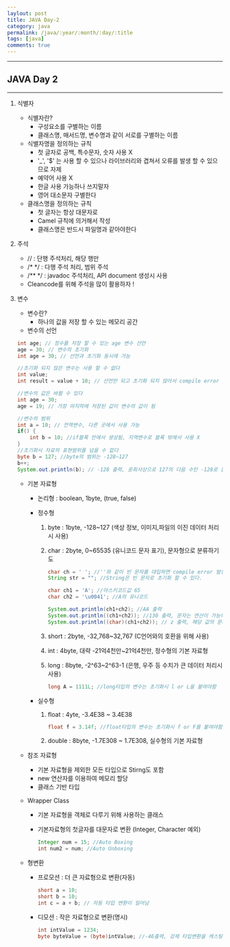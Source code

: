 ```yaml
---
laylout: post
title: JAVA Day-2
category: java
permalink: /java/:year/:month/:day/:title
tags: [java] 
comments: true
---
```


---

## JAVA Day 2

---

1. 식별자

   * 식별자란?
     * 구성요소를 구별하는 이름
     * 클래스명, 매서드명, 변수명과 같이 서로를 구별하는 이름
   * 식별자명을 정의하는 규칙
     * 첫 글자로 공백, 특수문자, 숫자 사용 X
     * '_', '$' 는 사용 할 수 있으나 라이브러리와 겹쳐서 오류를 발생 할 수 있으므로 자제
     * 예약어 사용 X
     * 한글 사용 가능하나 쓰지말자
     * 영어 대소문자 구별한다
   * 클래스명을 정의하는 규칙
     * 첫 글자는 항상 대문자로
     * Camel 규칙에 의거해서 작성
     * 클래스명은 반드시 파일명과 같아야한다

2. 주석  

   * // : 단행 주석처리, 해당 행만
   * /* */ : 다행 주석 처리, 범위 주석
   * /** */ : javadoc 주석처리, API document 생성시 사용
   * Cleancode를 위해 주석을 많이 활용하자 !

3. 변수

   * 변수란? 
     * 하나의 값을 저장 할 수 있는 메모리 공간
   * 변수의 선언

   ```java
   int age; // 정수를 저장 할 수 있는 age 변수 선언
   age = 30; // 변수의 초기화
   int age = 30; // 선언과 초기화 동시에 가능
   
   //초기화 되지 않은 변수는 사용 할 수 없다
   int value;
   int result = value + 10; // 선언만 되고 초기화 되지 않아서 compile error 발생
   
   //변수의 값은 바뀔 수 있다
   int age = 30;
   age = 19; // 가장 마지막에 저장된 값이 변수의 값이 됨
   
   //변수의 범위
   int a = 10; // 전역변수, 다른 곳에서 사용 가능
   if() {
       int b = 10; //if블록 안에서 생성됨, 지역변수로 블록 밖에서 사용 X
   }
   //초기화시 자료의 표현범위를 넘을 수 없다
   byte b = 127; //byte의 범위는 -128~127
   b++;
   System.out.println(b); // -128 출력, 윤회사상으로 127의 다음 수인 -128로 돌아감
   ```

   

   * 기본 자료형

     * 논리형 : boolean, 1byte, (true, false)

     * 정수형 

       1. byte : 1byte, -128~127 (색상 정보, 이미지,파일의 이진 데이터 처리시 사용)

       2. char : 2byte, 0~65535 (유니코드 문자 표기), 문자형으로 분류하기도

          ```java
          char ch = ' '; //''와 같이 빈 문자를 대입하면 compile error 발생
          String str = ""; //String은 빈 문자로 초기화 할 수 있다.
          
          char ch1 = 'A'; //아스키코드값 65
          char ch2 = '\u0041'; //A의 유니코드
          
          System.out.println(ch1+ch2); //AA 출력
          System.out.println((ch1+ch2)); //130 출력, 문자는 연산이 가능하면 연산을 수행함
          System.out.println((char)(ch1+ch2)); // z 출력, 해당 값의 문자 출력
          ```

          

       3. short : 2byte, -32,768~32,767 (C언어와의 호환을 위해 사용)

       4. int : 4byte, 대략 -21억4천만~21억4천만, 정수형의 기본 자료형

       5. long : 8byte, -2^63~2^63-1 (은행, 우주 등 수치가 큰 데이터 처리시 사용)

          ```java
          long A = 1111L; //long타입의 변수는 초기화시 l or L을 붙여야함
          ```

          

     * 실수형

       1. float : 4yte, -3.4E38 ~ 3.4E38

          ```java
          float f = 3.14f; //float타입의 변수는 초기화시 f or F를 붙여야함
          ```

       2. double : 8byte, -1.7E308 ~ 1.7E308, 실수형의 기본 자료형

   * 참조 자료형

     * 기본 자료형을 제외한 모든 타입으로 Stirng도 포함
     * new 연산자를 이용하여 메모리 할당
     * 클래스 기반 타입

   * Wrapper Class

     * 기본 자료형을 객체로 다루기 위해 사용하는 클래스

     * 기본자료형의 첫글자를 대문자로 변환 (Integer, Character 예외)

       ```java
       Integer num = 15; //Auto Boxing
       int num2 = num; //Auto Unboxing
       ```

       

   * 형변환

     * 프로모션 : 더 큰 자료형으로 변환(자동)

       ```java
       short a = 10;
       short b = 10;
       int c = a + b; // 자동 타입 변환이 일어남
       ```

     * 디모션 : 작은 자료형으로 변환(명시)

       ```java
       int intValue = 1234;
       byte byteValue = (byte)intValue; //-46출력, 강제 타입변환을 캐스팅이라 한다, 쓰레기값이 나오지 않도록 주의
       ```